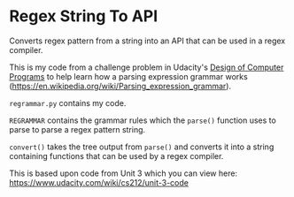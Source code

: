 # Regex String To API

Converts regex pattern from a string into an API that can be used in a regex compiler.

This is my code from a challenge problem in Udacity's [Design of Computer Programs](https://www.udacity.com/course/design-of-computer-programs--cs212) 
to help learn how a parsing expression grammar works (https://en.wikipedia.org/wiki/Parsing_expression_grammar).

`regrammar.py` contains my code.

`REGRAMMAR` contains the grammar rules which the `parse()` function uses to parse to parse a regex pattern string.

`convert()` takes the tree output from `parse()` and converts it into a string containing functions that can be used by a regex compiler.

This is based upon code from Unit 3 which you can view here: https://www.udacity.com/wiki/cs212/unit-3-code


